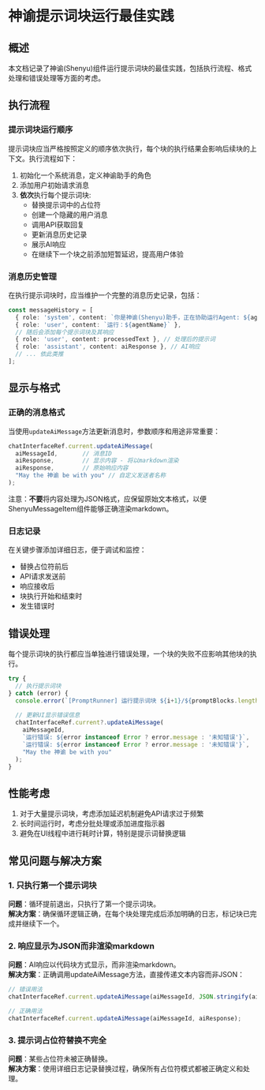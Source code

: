 # 神谕提示词块运行最佳实践

## 概述

本文档记录了神谕(Shenyu)组件运行提示词块的最佳实践，包括执行流程、格式处理和错误处理等方面的考虑。

## 执行流程

### 提示词块运行顺序

提示词块应当严格按照定义的顺序依次执行，每个块的执行结果会影响后续块的上下文。执行流程如下：

1. 初始化一个系统消息，定义神谕助手的角色
2. 添加用户初始请求消息
3. **依次**执行每个提示词块:
   - 替换提示词中的占位符
   - 创建一个隐藏的用户消息
   - 调用API获取回复
   - 更新消息历史记录
   - 展示AI响应
   - 在继续下一个块之前添加短暂延迟，提高用户体验

### 消息历史管理

在执行提示词块时，应当维护一个完整的消息历史记录，包括：

```typescript
const messageHistory = [
  { role: 'system', content: `你是神谕(Shenyu)助手，正在协助运行Agent: ${agentName}` },
  { role: 'user', content: `运行：${agentName}` },
  // 随后会添加每个提示词块及其响应
  { role: 'user', content: processedText }, // 处理后的提示词
  { role: 'assistant', content: aiResponse }, // AI响应
  // ... 依此类推
];
```

## 显示与格式

### 正确的消息格式

当使用`updateAiMessage`方法更新消息时，参数顺序和用途非常重要：

```typescript
chatInterfaceRef.current.updateAiMessage(
  aiMessageId,       // 消息ID
  aiResponse,        // 显示内容 - 将以markdown渲染
  aiResponse,        // 原始响应内容
  "May the 神谕 be with you" // 自定义发送者名称
);
```

注意：**不要**将内容处理为JSON格式，应保留原始文本格式，以便ShenyuMessageItem组件能够正确渲染markdown。

### 日志记录

在关键步骤添加详细日志，便于调试和监控：

- 替换占位符前后
- API请求发送前
- 响应接收后
- 块执行开始和结束时
- 发生错误时

## 错误处理

每个提示词块的执行都应当单独进行错误处理，一个块的失败不应影响其他块的执行。

```typescript
try {
  // 执行提示词块
} catch (error) {
  console.error(`[PromptRunner] 运行提示词块 ${i+1}/${promptBlocks.length} 时出错:`, error);
  
  // 更新UI显示错误信息
  chatInterfaceRef.current?.updateAiMessage(
    aiMessageId,
    `运行错误: ${error instanceof Error ? error.message : '未知错误'}`,
    `运行错误: ${error instanceof Error ? error.message : '未知错误'}`,
    "May the 神谕 be with you"
  );
}
```

## 性能考虑

1. 对于大量提示词块，考虑添加延迟机制避免API请求过于频繁
2. 长时间运行时，考虑分批处理或添加进度指示器
3. 避免在UI线程中进行耗时计算，特别是提示词替换逻辑

## 常见问题与解决方案

### 1. 只执行第一个提示词块

**问题**：循环提前退出，只执行了第一个提示词块。  
**解决方案**：确保循环逻辑正确，在每个块处理完成后添加明确的日志，标记块已完成并继续下一个。

### 2. 响应显示为JSON而非渲染markdown

**问题**：AI响应以代码块方式显示，而非渲染markdown。  
**解决方案**：正确调用updateAiMessage方法，直接传递文本内容而非JSON：

```typescript
// 错误用法
chatInterfaceRef.current.updateAiMessage(aiMessageId, JSON.stringify(aiResponse));

// 正确用法
chatInterfaceRef.current.updateAiMessage(aiMessageId, aiResponse);
```

### 3. 提示词占位符替换不完全

**问题**：某些占位符未被正确替换。  
**解决方案**：使用详细日志记录替换过程，确保所有占位符模式都被正确定义和处理。
